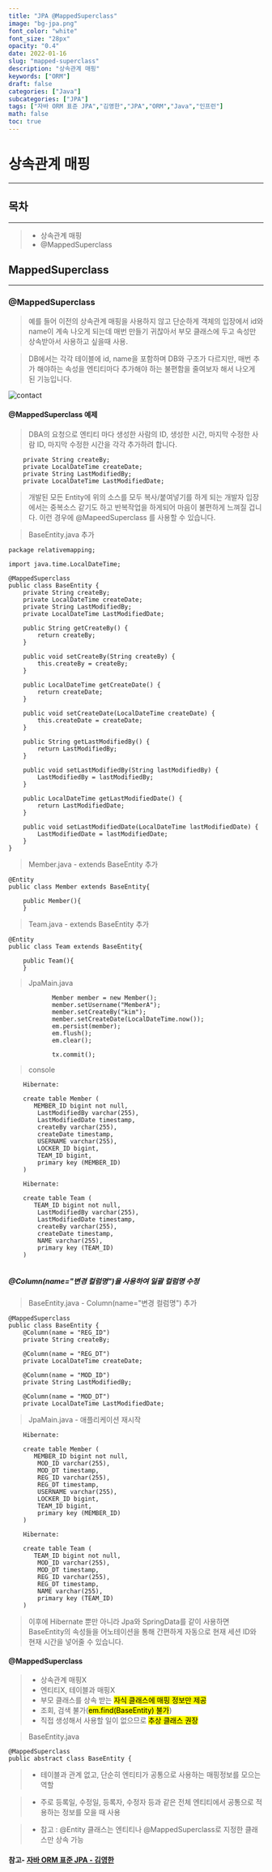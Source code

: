 ```yaml
---
title: "JPA @MappedSuperclass"
image: "bg-jpa.png"
font_color: "white"
font_size: "28px"
opacity: "0.4"
date: 2022-01-16
slug: "mapped-superclass"
description: "상속관계 매핑"	
keywords: ["ORM"]
draft: false
categories: ["Java"]
subcategories: ["JPA"]
tags: ["자바 ORM 표준 JPA","김영한","JPA","ORM","Java","인프런"]
math: false
toc: true
---
```



# 상속관계 매핑
-------------

## 목차
-------------
> - 상속관계 매핑
> - @MappedSuperclass

## MappedSuperclass
-------------

### @MappedSuperclass

> 예를 들어 이전의 상속관계 매핑을 사용하지 않고 단순하게 객체의 입장에서 id와 name이 계속 나오게 되는데 매번 만들기 귀찮아서 부모 클래스에 두고 속성만 상속받아서 사용하고 싶을때 사용. <br>

> DB에서는 각각 테이블에 id, name을 포함하며 DB와 구조가 다르지만, 매번 추가 해야하는 속성을 엔티티마다 추가해야 하는 불편함을 줄여보자 해서 나오게 된 기능입니다. 

![contact](/images/develop/backend/orm-jpa-basic/mapped-superclass/img-001.png)

#### @MappedSuperclass 예제
> DBA의 요청으로 엔티티 마다 생성한 사람의 ID, 생성한 시간, 마지막 수정한 사람 ID, 마지막 수정한 시간을 각각 추가하려 합니다. 

```
    private String createBy;
    private LocalDateTime createDate;
    private String LastModifiedBy;
    private LocalDateTime LastModifiedDate;
```

> 개발된 모든 Entity에 위의 소스를 모두 복사/붙여넣기를 하게 되는 개발자 입장에서는 중복소스 같기도 하고 반복작업을 하게되어 마음이 불편하게 느껴질 겁니다. 이런 경우에 @MapeedSuperclass 를 사용할 수 있습니다. 

> BaseEntity.java 추가

```
package relativemapping;

import java.time.LocalDateTime;

@MappedSuperclass
public class BaseEntity {
    private String createBy;
    private LocalDateTime createDate;
    private String LastModifiedBy;
    private LocalDateTime LastModifiedDate;

    public String getCreateBy() {
        return createBy;
    }

    public void setCreateBy(String createBy) {
        this.createBy = createBy;
    }

    public LocalDateTime getCreateDate() {
        return createDate;
    }

    public void setCreateDate(LocalDateTime createDate) {
        this.createDate = createDate;
    }

    public String getLastModifiedBy() {
        return LastModifiedBy;
    }

    public void setLastModifiedBy(String lastModifiedBy) {
        LastModifiedBy = lastModifiedBy;
    }

    public LocalDateTime getLastModifiedDate() {
        return LastModifiedDate;
    }

    public void setLastModifiedDate(LocalDateTime lastModifiedDate) {
        LastModifiedDate = lastModifiedDate;
    }
}

```

> Member.java - extends BaseEntity 추가

```
@Entity
public class Member extends BaseEntity{
    
    public Member(){
    }
```

> Team.java - extends BaseEntity 추가

```
@Entity
public class Team extends BaseEntity{
    
    public Team(){
    }
```

> JpaMain.java

```
            Member member = new Member();
            member.setUsername("MemberA");
            member.setCreateBy("kim");
            member.setCreateDate(LocalDateTime.now());
            em.persist(member);
            em.flush();
            em.clear();

            tx.commit();
```

> console

```
    Hibernate: 
    
    create table Member (
       MEMBER_ID bigint not null,
        LastModifiedBy varchar(255),
        LastModifiedDate timestamp,
        createBy varchar(255),
        createDate timestamp,
        USERNAME varchar(255),
        LOCKER_ID bigint,
        TEAM_ID bigint,
        primary key (MEMBER_ID)
    )
    
    Hibernate: 
    
    create table Team (
       TEAM_ID bigint not null,
        LastModifiedBy varchar(255),
        LastModifiedDate timestamp,
        createBy varchar(255),
        createDate timestamp,
        NAME varchar(255),
        primary key (TEAM_ID)
    )
    
```

##### @Column(name="변경 컬럼명")을 사용하여 일괄 컬럼명 수정

> BaseEntity.java - Column(name="변경 컬럼명") 추가

```
@MappedSuperclass
public class BaseEntity {
    @Column(name = "REG_ID")
    private String createBy;

    @Column(name = "REG_DT")
    private LocalDateTime createDate;

    @Column(name = "MOD_ID")
    private String LastModifiedBy;

    @Column(name = "MOD_DT")
    private LocalDateTime LastModifiedDate;
```

> JpaMain.java - 애플리케이션 재시작


```
	Hibernate: 
    
    create table Member (
       MEMBER_ID bigint not null,
        MOD_ID varchar(255),
        MOD_DT timestamp,
        REG_ID varchar(255),
        REG_DT timestamp,
        USERNAME varchar(255),
        LOCKER_ID bigint,
        TEAM_ID bigint,
        primary key (MEMBER_ID)
    )
    
    Hibernate: 
    
    create table Team (
       TEAM_ID bigint not null,
        MOD_ID varchar(255),
        MOD_DT timestamp,
        REG_ID varchar(255),
        REG_DT timestamp,
        NAME varchar(255),
        primary key (TEAM_ID)
    )
```

> 이후에 Hibernate 뿐만 아니라 Jpa와 SpringData를 같이 사용하면 BaseEntity의 속성들을 어노테이션을 통해 간편하게 자동으로 현재 세션 ID와 현재 시간을 넣어줄 수 있습니다.

#### @MappedSuperclass 
> - 상속관계 매핑X
> - 엔티티X, 테이블과 매핑X
> - 부모 클래스를 상속 받는 <mark>자식 클래스에 매핑 정보만 제공</mark> 
> - 조회, 검색 불가(<mark>em.find(BaseEntity) 불가</mark>)
> - 직접 생성해서 사용할 일이 없으므로 <mark>추상 클래스 권장</mark>

> BaseEntity.java

>

```
@MappedSuperclass
public abstract class BaseEntity {

```

> - 테이블과 관계 없고, 단순히 엔티티가 공통으로 사용하는 매핑정보를 모으는 역할

> - 주로 등록일, 수정일, 등록자, 수정자 등과 같은 전체 엔티티에서 공통으로 적용하는 정보를 모을 때 사용

> - 참고 : @Entity 클래스는 엔티티나 @MappedSuperclass로 지정한 클래스만 상속 가능



#### 참고- <a href="https://www.inflearn.com/course/ORM-JPA-Basic">자바 ORM 표준 JPA - 김영한</a>
